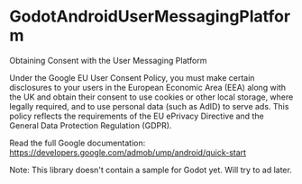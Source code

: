 # GodotAndroidUserMessagingPlatform
Obtaining Consent with the User Messaging Platform

Under the Google EU User Consent Policy, you must make certain disclosures to your users in the European Economic Area (EEA) along with the UK and obtain their consent to use cookies or other local storage, where legally required, and to use personal data (such as AdID) to serve ads. This policy reflects the requirements of the EU ePrivacy Directive and the General Data Protection Regulation (GDPR).

Read the full Google documentation: https://developers.google.com/admob/ump/android/quick-start


Note: This library doesn't contain a sample for Godot yet. Will try to ad later.
